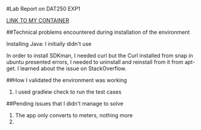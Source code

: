 #Lab Report on DAT250 EXP1


[LINK TO MY CONTAINER](https://hub.docker.com/layers/joatmasterofnone/dat250/latest/images/sha256-d40c8fd0a5a9cb683d514f8837d7e93418006d222b576bf75876f08dad9c308a?context=repo)

##Technical problems encountered during installation of the environment

Installing Java:
I initially didn't use 

In order to install SDKman, I needed curl but the Curl installed from snap in ubuntu presented errors, I needed to uninstall and reinstall from it from apt-get.  I learned about the issue on StackOverflow.

    

##How I validated the environment was working
1. I used gradlew check to run the test cases




##Pending issues that I didn't manage to solve
1. The app only converts to meters, nothing more
2. 


